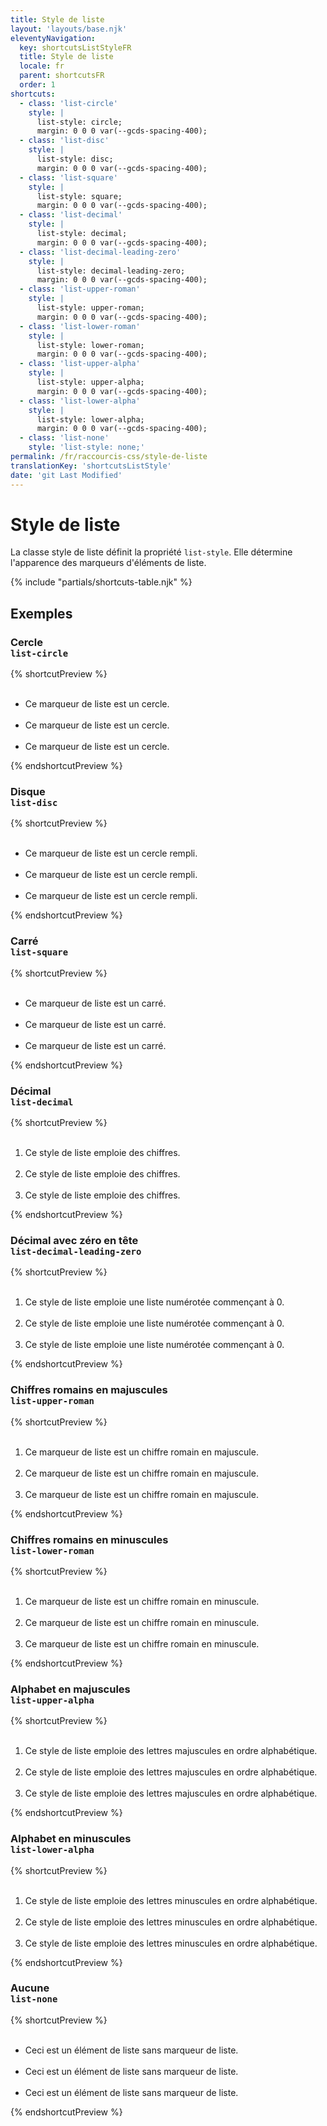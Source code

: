 ```yaml
---
title: Style de liste
layout: 'layouts/base.njk'
eleventyNavigation:
  key: shortcutsListStyleFR
  title: Style de liste
  locale: fr
  parent: shortcutsFR
  order: 1
shortcuts:
  - class: 'list-circle'
    style: |
      list-style: circle;
      margin: 0 0 0 var(--gcds-spacing-400);
  - class: 'list-disc'
    style: |
      list-style: disc;
      margin: 0 0 0 var(--gcds-spacing-400);
  - class: 'list-square'
    style: |
      list-style: square;
      margin: 0 0 0 var(--gcds-spacing-400);
  - class: 'list-decimal'
    style: |
      list-style: decimal;
      margin: 0 0 0 var(--gcds-spacing-400);
  - class: 'list-decimal-leading-zero'
    style: |
      list-style: decimal-leading-zero;
      margin: 0 0 0 var(--gcds-spacing-400);
  - class: 'list-upper-roman'
    style: |
      list-style: upper-roman;
      margin: 0 0 0 var(--gcds-spacing-400);
  - class: 'list-lower-roman'
    style: |
      list-style: lower-roman;
      margin: 0 0 0 var(--gcds-spacing-400);
  - class: 'list-upper-alpha'
    style: |
      list-style: upper-alpha;
      margin: 0 0 0 var(--gcds-spacing-400);
  - class: 'list-lower-alpha'
    style: |
      list-style: lower-alpha;
      margin: 0 0 0 var(--gcds-spacing-400);
  - class: 'list-none'
    style: 'list-style: none;'
permalink: /fr/raccourcis-css/style-de-liste
translationKey: 'shortcutsListStyle'
date: 'git Last Modified'
---
```


# Style de liste

La classe style de liste définit la propriété `list-style`. Elle détermine l'apparence des marqueurs d'éléments de liste.

{% include "partials/shortcuts-table.njk" %}

## Exemples

### Cercle<br/>`list-circle`

{% shortcutPreview %}

<ul class="list-circle">
  <li>Ce marqueur de liste est un cercle.</li>
  <li>Ce marqueur de liste est un cercle.</li>
  <li>Ce marqueur de liste est un cercle.</li>
</ul>
{% endshortcutPreview %}

### Disque<br/>`list-disc`

{% shortcutPreview %}

<ul class="list-disc">
  <li>Ce marqueur de liste est un cercle rempli.</li>
  <li>Ce marqueur de liste est un cercle rempli.</li>
  <li>Ce marqueur de liste est un cercle rempli.</li>
</ul>
{% endshortcutPreview %}

### Carré<br/>`list-square`

{% shortcutPreview %}

<ul class="list-square">
  <li>Ce marqueur de liste est un carré.</li>
  <li>Ce marqueur de liste est un carré.</li>
  <li>Ce marqueur de liste est un carré.</li>
</ul>
{% endshortcutPreview %}

### Décimal<br/>`list-decimal`

{% shortcutPreview %}

<ol class="list-decimal">
  <li>Ce style de liste emploie des chiffres.</li>
  <li>Ce style de liste emploie des chiffres.</li>
  <li>Ce style de liste emploie des chiffres.</li>
</ol>
{% endshortcutPreview %}

### Décimal avec zéro en tête<br/>`list-decimal-leading-zero`

{% shortcutPreview %}

<ol class="list-decimal-leading-zero">
  <li>Ce style de liste emploie une liste numérotée commençant à 0.</li>
  <li>Ce style de liste emploie une liste numérotée commençant à 0.</li>
  <li>Ce style de liste emploie une liste numérotée commençant à 0.</li>
</ol>
{% endshortcutPreview %}

### Chiffres romains en majuscules<br/>`list-upper-roman`

{% shortcutPreview %}

<ol class="list-upper-roman">
  <li>Ce marqueur de liste est un chiffre romain en majuscule.</li>
  <li>Ce marqueur de liste est un chiffre romain en majuscule.</li>
  <li>Ce marqueur de liste est un chiffre romain en majuscule.</li>
</ol>
{% endshortcutPreview %}

### Chiffres romains en minuscules<br/>`list-lower-roman`

{% shortcutPreview %}

<ol class="list-lower-roman">
  <li>Ce marqueur de liste est un chiffre romain en minuscule.</li>
  <li>Ce marqueur de liste est un chiffre romain en minuscule.</li>
  <li>Ce marqueur de liste est un chiffre romain en minuscule.</li>
</ol>
{% endshortcutPreview %}

### Alphabet en majuscules<br/>`list-upper-alpha`

{% shortcutPreview %}

<ol class="list-upper-alpha">
  <li>Ce style de liste emploie des lettres majuscules en ordre alphabétique.</li>
  <li>Ce style de liste emploie des lettres majuscules en ordre alphabétique.</li>
  <li>Ce style de liste emploie des lettres majuscules en ordre alphabétique.</li>
</ol>
{% endshortcutPreview %}

### Alphabet en minuscules<br/>`list-lower-alpha`

{% shortcutPreview %}

<ol class="list-lower-alpha">
  <li>Ce style de liste emploie des lettres minuscules en ordre alphabétique.</li>
  <li>Ce style de liste emploie des lettres minuscules en ordre alphabétique.</li>
  <li>Ce style de liste emploie des lettres minuscules en ordre alphabétique.</li>
</ol>
{% endshortcutPreview %}

### Aucune<br/>`list-none`

{% shortcutPreview %}

<ul class="list-none">
  <li>Ceci est un élément de liste sans marqueur de liste.</li>
  <li>Ceci est un élément de liste sans marqueur de liste.</li>
  <li>Ceci est un élément de liste sans marqueur de liste.</li>
</ul>
{% endshortcutPreview %}
